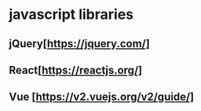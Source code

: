 # javascript libraries

## jQuery[https://jquery.com/]

## React[https://reactjs.org/]

## Vue [https://v2.vuejs.org/v2/guide/]
